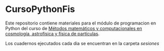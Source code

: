 # CursoPythonFis

Este repositorio contiene materiales para el módulo de programacion en Python
del curso de [Métodos matemáticos y computacionales en cosmología, astrofísica y física de partículas](https://estudios.unizar.es/estudio/asignatura?anyo_academico=2021&asignatura_id=68351&estudio_id=20210719&centro_id=100&plan_id_nk=628).

Los cuadernos ejecutados cada dia se encuentran en la carpeta *sesiones*

